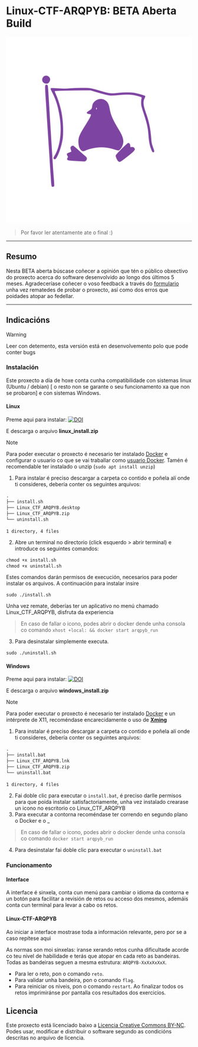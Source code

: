 # Linux-CTF-ARQPYB: BETA Aberta Build 

![img](./logo.svg)

> Por favor ler atentamente ate o final :)


---
## Resumo

Nesta BETA aberta búscase coñecer a opinión que tén o público obxectivo do proxecto acerca do software desenvolvido ao longo dos últimos 5 meses.
Agradeceríase coñecer o voso feedback a través do [formulario](https://forms.office.com/Pages/ResponsePage.aspx?id=PuqhzrJgdU-mwqYCLo-WG24jIPE1fOVLrA-D0deCrrhUMzJHRE5ZSFo3RzFXMkdLSjlOTkM4NzBBVC4u) unha vez rematedes de probar o proxecto, así como dos erros que poidades atopar ao fedellar.

---
## Indicacións

> [!WARNING]
> Leer con detemento, esta versión está en desenvolvemento polo que pode conter bugs

### Instalación

Este proxecto a día de hoxe conta cunha compatibilidade con sistemas linux (Ubuntu / debian) [ o resto non se garante o seu funcionamento xa que non se probaron]  e con sistemas Windows.

#### Linux

Preme aqui para instalar:
[![DOI](https://zenodo.org/badge/DOI/10.5281/zenodo.14675879.svg)](https://doi.org/10.5281/zenodo.14675879)

E descarga o arquivo **linux_install.zip**

> [!NOTE]
> Para poder executar o proxecto é necesario ter instalado [Docker](https://docs.docker.com/engine/install/) e configurar o usuario co que se vai traballar como [usuario Docker](https://docs.docker.com/engine/install/linux-postinstall/).
> Tamén é recomendable ter instalado o unzip (`sudo apt install unzip`)

1. Para instalar é preciso descargar a carpeta co contido e poñela alí onde ti consideres, debería conter os seguintes arquivos:
~~~
.
├── install.sh
├── Linux_CTF_ARQPYB.desktop
├── Linux_CTF_ARQPYB.zip
└── uninstall.sh

1 directory, 4 files
~~~
2. Abre un terminal no directorio (click esquerdo > abrir terminal) e introduce os seguintes comandos:
~~~
chmod +x install.sh
chmod +x uninstall.sh
~~~
Estes comandos darán permisos de execución, necesarios para poder instalar os arquivos. A continuación para instalar insire
~~~
sudo ./install.sh
~~~
Unha vez remate, deberías ter un aplicativo no menú chamado Linux_CTF_ARQPYB, disfruta da experiencia

> En caso de fallar o icono, podes abrir o docker dende unha consola co comando `xhost +local: && docker start arqpyb_run`

3. Para desinstalar simplemente executa.
~~~
sudo ./uninstall.sh
~~~

#### Windows

Preme aqui para instalar:
[![DOI](https://zenodo.org/badge/DOI/10.5281/zenodo.14675879.svg)](https://doi.org/10.5281/zenodo.14675879)

E descarga o arquivo **windows_install.zip**

> [!NOTE]
> Para poder executar o proxecto é necesario ter instalado [Docker](https://docs.docker.com/desktop/setup/install/windows-install/) e un intérprete de X11, recoméndase encarecidamente o uso de [**Xming**](https://sourceforge.net/projects/xming/)

1. Para instalar é preciso descargar a carpeta co contido e poñela alí onde ti consideres, debería conter os seguintes arquivos:
~~~
.
├── install.bat
├── Linux_CTF_ARQPYB.lnk
├── Linux_CTF_ARQPYB.zip
└── uninstall.bat

1 directory, 4 files
~~~
2. Fai doble clic para executar o `install.bat`, é preciso darlle permisos para que poida instalar satisfactoriamente, unha vez instalado crearase un icono no escritorio co Linux_CTF_ARQPYB
3. Para executar a contorna recoméndase ter correndo en segundo plano o Docker e o _
> En caso de fallar o icono, podes abrir o docker dende unha consola co comando `docker start arqpyb_run`
4. Para desinstalar fai doble clic para executar o `uninstall.bat`

### Funcionamento

#### Interface

A interface é sinxela, conta cun menú para cambiar o idioma da contorna e un botón para facilitar a revisión de retos ou acceso dos mesmos, ademáis conta cun terminal para levar a cabo os retos.

#### Linux-CTF-ARQPYB

Ao iniciar a interface mostrase toda a información relevante, pero por se a caso repítese aqui

As normas son moi sinxelas: iranse xerando retos cunha dificultade acorde co teu nivel de habilidade e terás que atopar en cada reto as bandeiras. Todas as bandeiras seguen a mesma estrutura: `ARQPYB-XxXxXxXxX`.
- Para ler o reto, pon o comando `reto`.
- Para validar unha bandeira, pon o comando `flag`.
- Para reiniciar os niveis, pon o comando `restart`.
Ao finalizar todos os retos imprimiránse por pantalla cos resultados dos exercicios. 

## Licencia
Este proxecto está licenciado baixo a [Licencia Creative Commons BY-NC](./LICENSE). Podes usar, modificar e distribuir o software segundo as condicións descritas no arquivo de licencia.